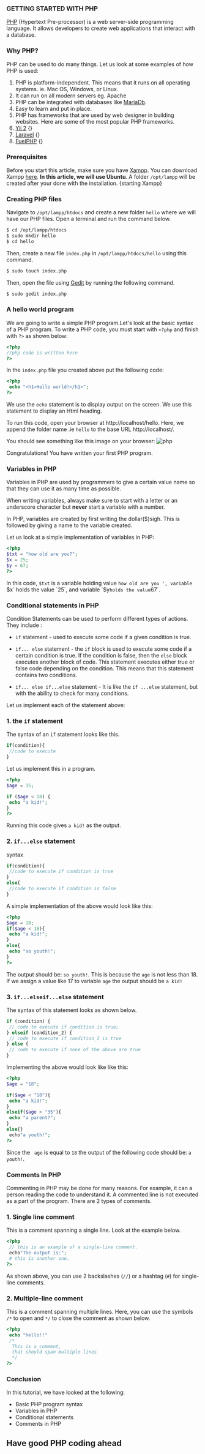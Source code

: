 ### GETTING STARTED WITH PHP
[PHP](https://www.php.net/) (Hypertext Pre-processor) is a web server-side programming language. It allows developers to create web applications that interact with a database.

### Why PHP?
PHP can be used to do many things. Let us look at some examples of how PHP is used:
1. PHP is platform-independent. This means that it runs on all operating systems. ie. Mac OS, Windows, or Linux.
2. It can run on all modern servers eg. Apache
3. PHP can be integrated with databases like [MariaDb](https://mariadb.org/).
4. Easy to learn and put in place.
5. PHP has frameworks that are used by web designer in building websites. Here are some of the most popular PHP frameworks.
 1. [Yii 2](https://www.yiiframework.com/) {}
 2. [Laravel](https://laravel.com/) {}
 3. [FuelPHP](https://fuelphp.com/) {}
 
### Prerequisites
Before you start this article, make sure you have  [Xampp](https://www.apachefriends.org). You can download Xampp [here](https://www.apachefriends.org/download.html). **In this article, we will use Ubuntu**. A folder ```/opt/lampp``` will be created after your done with the installation.
{starting Xampp}

### Creating PHP files
Navigate to ```/opt/lampp/htdocs``` and create a new folder ```hello``` where we will have our PHP files. Open a terminal and run the command below.

```bash
$ cd /opt/lampp/htdocs
$ sudo mkdir hello
$ cd hello
```
Then, create a new file ```index.php``` in ```/opt/lampp/htdocs/hello``` using this command.
```bash
$ sudo touch index.php
```
Then, open the file using [Gedit](https://wiki.gnome.org/Apps/Gedit) by running the following command.
```bash
$ sudo gedit index.php
```
### A hello world program
We are going to write a simple PHP program.Let's look at the basic syntax of a PHP program. To write a PHP code, you must start with `<?php` and finish with `?>` as shown below:
```php
<?php
//php code is written here
?>
```
In the ```index.php``` file you created above put the following code:
```php
<?php
 echo "<h1>Hello world!</h1>";
?>
```
We use the `echo` statement is to display output on the screen. We use this statement to display an Html heading.

To run this code, open your browser at http://localhost/hello. Here, we append the folder name .ie `hello` to the base URL http://localhost/.

You should see something like this image on your browser:
![php](helloworld.png)

Congratulations! You have written your first PHP program.
### Variables in PHP
Variables in PHP are used by programmers to give a certain value name so that they can use it as many time as possible.

When writing variables, always make sure to start with a letter or an underscore character  but **never** start a variable with a number.

In PHP, variables are created by first writing the dollar($)sigh. This is followed by giving a name to the variable created.

Let us look at a simple implementation of variables in PHP:
```php
<?php
$txt = "how old are you?";
$x = 25;
$y = 67;
?>
```
In this code, `$txt` is a variable holding value `how old are you ', variable `$x` holds the value `25`, and variable `$y` holds the value `67`.

### Conditional statements in PHP
Condition Statements can be used to perform different types of actions. They include :

- `if` statement - used to execute some code if a given condition is true.
- `if... else` statement -  the `if` block is used to execute some code if a certain condition is true. If the condition is false, then the `else` block executes another block of code.
This statement executes either true or false code depending on the condition. This means that this statement contains two conditions.

- `if... else if...else` statement - It is like the `if ...else` statement, but with the ability to check for many conditions.

Let us implement each of the statement above:

### 1. the `if` statement
The syntax of an `if` statement looks like this.
```php
if(condition){
 //code to execute
}
```
Let us implement this in a program.
```php
<?php
$age = 15;

if ($age < 18) {
 echo "a kid!";
}
?>
```
Running this code gives `a kid!` as the output.
### 2. ````if...else```` statement
syntax
```php
if(condition){
 //code to execute if condition is true
}
else{
 //code to execute if condition is false
}
```
A simple implementation of the above would look like this:
```php
<?php
$age = 18;
if($age < 18){
 echo "a kid!";
}
else{
 echo "so youth!";
}
?>
```
The output should be: ``so youth!``. This is because the ``age`` is not less than 18. If we assign a value like 17 to variable ``age`` the output should be ```a kid!```

### 3. `if...elseif...else` statement
The syntax of this statement looks as shown below.
```php
if (condition) {
 // code to execute if condition is true;
} elseif (condition_2) {
 // code to execute if condition_2 is true
} else {
 // code to execute if none of the above are true
}
```
Implementing the above would look like like this:
```php
<?php
$age = "18";

if($age < "18"){
 echo "a kid!";
}
elseif($age > "35"){
 echo "a parent?";
}
else{}
 echo"a youth!";
?>
```
Since the ``` age``` is equal to ``18`` the output of the following code should be: ```a youth!```.
### Comments In PHP
Commenting in PHP may be done for many reasons. For example, it can a person reading the code to understand it. A commented line is not executed as a part of the program. There are 2 types of comments.

### 1. Single line comment

This is a comment spanning a single line. Look at the example below.
```php
<?php
 // this is an example of a single-line comment.
 echo"The output is:";
 # this is another one.
?>
```
As shown above, you can use 2 backslashes (````//````) or a hashtag (```#```) for single-line comments. 

### 2. Multiple-line comment
This is a comment spanning multiple lines. Here, you can use the symbols `/*` to open and `*/` to close the comment as shown below.
```php
<?php
 echo "hello!!"
 /*
  This is a comment,
  that should span multiple lines
  */
?>
```
### Conclusion
In this tutorial, we have looked at the following:
- Basic PHP program syntax
- Variables in PHP
- Conditional statements
- Comments in PHP

## Have good PHP coding ahead